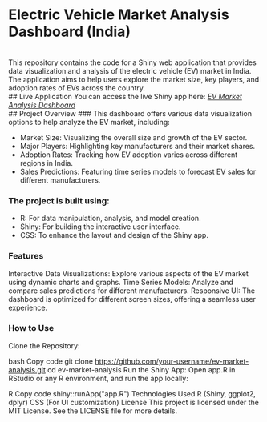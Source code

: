 # Electric Vehicle Market Analysis Dashboard (India)
<br>
This repository contains the code for a Shiny web application that provides data visualization and analysis of the electric vehicle (EV) market in India. The application aims to help users explore the market size, key players, and adoption rates of EVs across the country.

<br>
## Live Application
You can access the live Shiny app here: <i><a href = "https://aranya-kundu.shinyapps.io/ev_analysis/">EV Market Analysis Dashboard</a></i>
<br>
## Project Overview
### This dashboard offers various data visualization options to help analyze the EV market, including:

* Market Size: Visualizing the overall size and growth of the EV sector.
* Major Players: Highlighting key manufacturers and their market shares.
* Adoption Rates: Tracking how EV adoption varies across different regions in India.
* Sales Predictions: Featuring time series models to forecast EV sales for different manufacturers.

### The project is built using:

* R: For data manipulation, analysis, and model creation.
* Shiny: For building the interactive user interface.
* CSS: To enhance the layout and design of the Shiny app.

### Features
Interactive Data Visualizations: Explore various aspects of the EV market using dynamic charts and graphs.
Time Series Models: Analyze and compare sales predictions for different manufacturers.
Responsive UI: The dashboard is optimized for different screen sizes, offering a seamless user experience.

### How to Use
Clone the Repository:

bash
Copy code
git clone https://github.com/your-username/ev-market-analysis.git
cd ev-market-analysis
Run the Shiny App: Open app.R in RStudio or any R environment, and run the app locally:

R
Copy code
shiny::runApp("app.R")
Technologies Used
R (Shiny, ggplot2, dplyr)
CSS (For UI customization)
License
This project is licensed under the MIT License. See the LICENSE file for more details.
